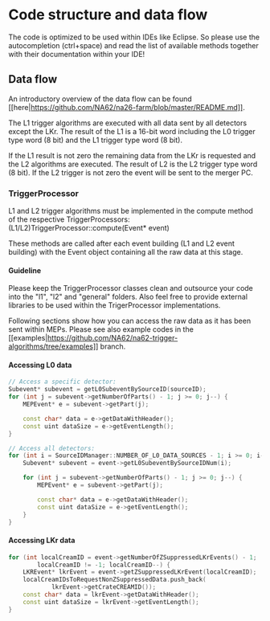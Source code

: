 # Code structure and data flow
The code is optimized to be used within IDEs like Eclipse. So please use the autocompletion (ctrl+space) and read the list of available methods together with their documentation within your IDE!

## Data flow
An introductory overview of the data flow can be found [[here|https://github.com/NA62/na26-farm/blob/master/README.md]].

The L1 trigger algorithms are executed with all data sent by all detectors except the LKr. The result of the L1 is a 16-bit word including the L0 trigger type word (8 bit) and the L1 trigger type word (8 bit).

If the L1 result is not zero the remaining data from the LKr is requested and the L2 algorithms are executed. The result of L2 is the L2 trigger type word (8 bit). If the L2 trigger is not zero the event will be sent to the merger PC.

### TriggerProcessor
L1 and L2 trigger algorithms must be implemented in the compute method of the respective TriggerProcessors: (L1/L2)TriggerProcessor::compute(Event* event)

These methods are called after each event building (L1 and L2 event building) with the Event object containing all the raw data at this stage.

#### Guideline
Please keep the TriggerProcessor classes clean and outsource your code into the "l1", "l2" and "general" folders. Also feel free to provide external libraries to be used within the TrigerProcessor implementations.

Following sections show how you can access the raw data as it has been sent within MEPs. Please see also example codes in the [[examples|https://github.com/NA62/na62-trigger-algorithms/tree/examples]] branch.
#### Accessing L0 data
```C++
// Access a specific detector:
Subevent* subevent = getL0SubeventBySourceID(sourceID);
for (int j = subevent->getNumberOfParts() - 1; j >= 0; j--) {
	MEPEvent* e = subevent->getPart(j);

	const char* data = e->getDataWithHeader();
	const uint dataSize = e->getEventLength();
}

// Access all detectors:
for (int i = SourceIDManager::NUMBER_OF_L0_DATA_SOURCES - 1; i >= 0; i--) {
	Subevent* subevent = event->getL0SubeventBySourceIDNum(i);

	for (int j = subevent->getNumberOfParts() - 1; j >= 0; j--) {
		MEPEvent* e = subevent->getPart(j);

		const char* data = e->getDataWithHeader();
		const uint dataSize = e->getEventLength();
	}
}
```

#### Accessing LKr data
```C++
for (int localCreamID = event->getNumberOfZSuppressedLKrEvents() - 1;
		localCreamID != -1; localCreamID--) {
	LKREvent* lkrEvent = event->getZSuppressedLKrEvent(localCreamID);
	localCreamIDsToRequestNonZSuppressedData.push_back(
			lkrEvent->getCrateCREAMID());
	const char* data = lkrEvent->getDataWithHeader();
	const uint dataSize = lkrEvent->getEventLength();
}
```